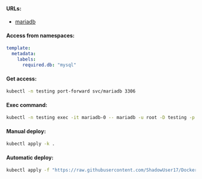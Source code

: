 #### URLs:
- [mariadb](https://hub.docker.com/r/bitnami/mariadb)

#### Access from namespaces:
```yaml
template:
  metadata:
    labels:
      required.db: "mysql"
```

#### Get access:
```bash
kubectl -n testing port-forward svc/mariadb 3306
```

#### Exec command:
```bash
kubectl -n testing exec -it mariadb-0 -- mariadb -u root -D testing -p
```

#### Manual deploy:
```bash
kubectl apply -k .
```

#### Automatic deploy:
```bash
kubectl apply -f "https://raw.githubusercontent.com/ShadowUser17/DockerTemplates/master/K8S/mariadb/fluxcd-deploy.yml"
```
